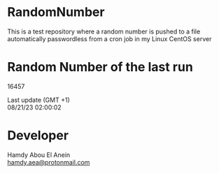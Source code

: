 # RandomNumber    
This is a test repository where a random number is pushed to a file automatically passwordless from a cron job in my Linux CentOS server    
# Random Number of the last run   
16457
      
Last update (GMT +1)    
08/21/23 02:00:02
# Developer    
Hamdy Abou El Anein   
hamdy.aea@protonmail.com
